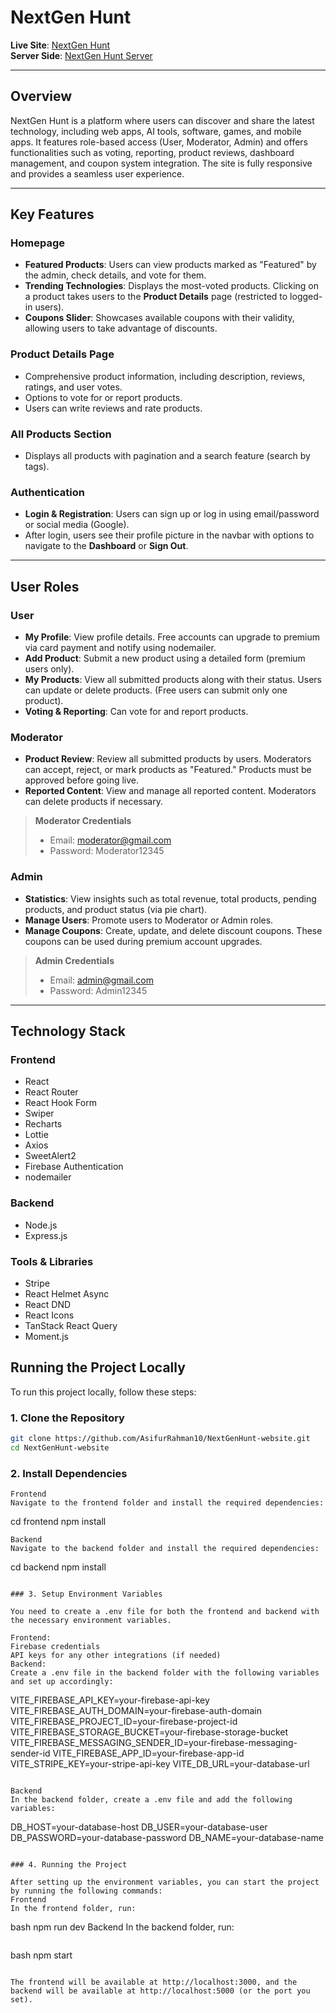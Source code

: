 # NextGen Hunt

**Live Site**: [NextGen Hunt](https://spectacular-praline-76df24.netlify.app/)  
**Server Side**: [NextGen Hunt Server](https://nextgenhunt-server.vercel.app/)

---

## Overview

NextGen Hunt is a platform where users can discover and share the latest technology, including web apps, AI tools, software, games, and mobile apps. It features role-based access (User, Moderator, Admin) and offers functionalities such as voting, reporting, product reviews, dashboard management, and coupon system integration. The site is fully responsive and provides a seamless user experience.

---

## Key Features

### Homepage

- **Featured Products**: Users can view products marked as "Featured" by the admin, check details, and vote for them.
- **Trending Technologies**: Displays the most-voted products. Clicking on a product takes users to the **Product Details** page (restricted to logged-in users).
- **Coupons Slider**: Showcases available coupons with their validity, allowing users to take advantage of discounts.

### Product Details Page

- Comprehensive product information, including description, reviews, ratings, and user votes.
- Options to vote for or report products.
- Users can write reviews and rate products.

### All Products Section

- Displays all products with pagination and a search feature (search by tags).

### Authentication

- **Login & Registration**: Users can sign up or log in using email/password or social media (Google).
- After login, users see their profile picture in the navbar with options to navigate to the **Dashboard** or **Sign Out**.

---

## User Roles

### User

- **My Profile**: View profile details. Free accounts can upgrade to premium via card payment and notify using nodemailer.
- **Add Product**: Submit a new product using a detailed form (premium users only).
- **My Products**: View all submitted products along with their status. Users can update or delete products. (Free users can submit only one product).
- **Voting & Reporting**: Can vote for and report products.

### Moderator

- **Product Review**: Review all submitted products by users. Moderators can accept, reject, or mark products as "Featured." Products must be approved before going live.
- **Reported Content**: View and manage all reported content. Moderators can delete products if necessary.

> **Moderator Credentials**
>
> - Email: moderator@gmail.com
> - Password: Moderator12345

### Admin

- **Statistics**: View insights such as total revenue, total products, pending products, and product status (via pie chart).
- **Manage Users**: Promote users to Moderator or Admin roles.
- **Manage Coupons**: Create, update, and delete discount coupons. These coupons can be used during premium account upgrades.

> **Admin Credentials**
>
> - Email: admin@gmail.com
> - Password: Admin12345

---

## Technology Stack

### Frontend

- React
- React Router
- React Hook Form
- Swiper
- Recharts
- Lottie
- Axios
- SweetAlert2
- Firebase Authentication
- nodemailer

### Backend

- Node.js
- Express.js

### Tools & Libraries

- Stripe
- React Helmet Async
- React DND
- React Icons
- TanStack React Query
- Moment.js

## Running the Project Locally

To run this project locally, follow these steps:

### 1. Clone the Repository

```bash
git clone https://github.com/AsifurRahman10/NextGenHunt-website.git
cd NextGenHunt-website
```

### 2. Install Dependencies

```
Frontend
Navigate to the frontend folder and install the required dependencies:

```

cd frontend
npm install

```
Backend
Navigate to the backend folder and install the required dependencies:

```

cd backend
npm install

```

### 3. Setup Environment Variables

You need to create a .env file for both the frontend and backend with the necessary environment variables.

Frontend:
Firebase credentials
API keys for any other integrations (if needed)
Backend:
Create a .env file in the backend folder with the following variables and set up accordingly:

```

VITE_FIREBASE_API_KEY=your-firebase-api-key
VITE_FIREBASE_AUTH_DOMAIN=your-firebase-auth-domain
VITE_FIREBASE_PROJECT_ID=your-firebase-project-id
VITE_FIREBASE_STORAGE_BUCKET=your-firebase-storage-bucket
VITE_FIREBASE_MESSAGING_SENDER_ID=your-firebase-messaging-sender-id
VITE_FIREBASE_APP_ID=your-firebase-app-id
VITE_STRIPE_KEY=your-stripe-api-key
VITE_DB_URL=your-database-url

```

Backend
In the backend folder, create a .env file and add the following variables:

```

DB_HOST=your-database-host
DB_USER=your-database-user
DB_PASSWORD=your-database-password
DB_NAME=your-database-name

```

### 4. Running the Project

After setting up the environment variables, you can start the project by running the following commands:
Frontend
In the frontend folder, run:

```

bash
npm run dev
Backend
In the backend folder, run:

```

```

bash
npm start

```

The frontend will be available at http://localhost:3000, and the backend will be available at http://localhost:5000 (or the port you set).
```
